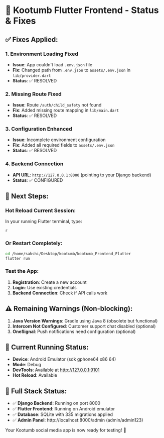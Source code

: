 # 📱 Kootumb Flutter Frontend - Status & Fixes

## ✅ **Fixes Applied:**

### 1. **Environment Loading Fixed**
- **Issue**: App couldn't load `.env.json` file
- **Fix**: Changed path from `.env.json` to `assets/.env.json` in `lib/provider.dart`
- **Status**: ✅ RESOLVED

### 2. **Missing Route Fixed**
- **Issue**: Route `/auth/child_safety` not found
- **Fix**: Added missing route mapping in `lib/main.dart`
- **Status**: ✅ RESOLVED

### 3. **Configuration Enhanced**
- **Issue**: Incomplete environment configuration
- **Fix**: Added all required fields to `assets/.env.json`
- **Status**: ✅ RESOLVED

### 4. **Backend Connection**
- **API URL**: `http://127.0.0.1:8000` (pointing to your Django backend)
- **Status**: ✅ CONFIGURED

## 🚀 **Next Steps:**

### **Hot Reload Current Session:**
In your running Flutter terminal, type:
```
r
```

### **Or Restart Completely:**
```bash
cd /home/sakshi/Desktop/kootumb/kootumb_Frontend_Flutter
flutter run
```

### **Test the App:**
1. **Registration**: Create a new account
2. **Login**: Use existing credentials
3. **Backend Connection**: Check if API calls work

## ⚠️ **Remaining Warnings (Non-blocking):**

1. **Java Version Warnings**: Gradle using Java 8 (obsolete but functional)
2. **Intercom Not Configured**: Customer support chat disabled (optional)
3. **OneSignal**: Push notifications need configuration (optional)

## 📱 **Current Running Status:**
- **Device**: Android Emulator (sdk gphone64 x86 64)
- **Mode**: Debug
- **DevTools**: Available at http://127.0.0.1:9101
- **Hot Reload**: Available

## 🔗 **Full Stack Status:**
- ✅ **Django Backend**: Running on port 8000
- ✅ **Flutter Frontend**: Running on Android emulator
- ✅ **Database**: SQLite with 335 migrations applied
- ✅ **Admin Panel**: http://localhost:8000/admin (admin/admin123)

Your Kootumb social media app is now ready for testing! 🎉
